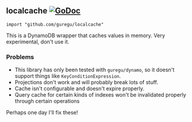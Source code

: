 ## localcache [![GoDoc](https://godoc.org/github.com/guregu/localcache?status.svg)](https://godoc.org/github.com/guregu/localcache)
`import "github.com/guregu/localcache"` 

This is a DynamoDB wrapper that caches values in memory. Very experimental, don't use it.

### Problems
* This library has only been tested with `guregu/dynamo`, so it doesn't support things like `KeyConditionExpression`.
* Projections don't work and will probably break lots of stuff.
* Cache isn't configurable and doesn't expire properly.
* Query cache for certain kinds of indexes won't be invalidated properly through certain operations

Perhaps one day I'll fix these!